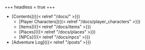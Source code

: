 +++
headless = true
+++

- [Contents]({{< relref "/docs/" >}})
  - [Player Characters]({{< relref "/docs/player_characters" >}})
  - [Items]({{< relref "/docs/items" >}})
  - [Places]({{< relref "/docs/places" >}})
  - [NPCs]({{< relref "/docs/npcs" >}})
- [Adventure Log]({{< relref "/posts" >}})